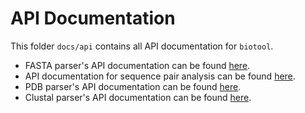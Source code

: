 [//]: # (biotool)
[//]: # (Bioinformatics Toolbox)
[//]: # ()
[//]: # (docs/api/README.md)
[//]: # (Copyright © 2020 Hamalčík Jan)
[//]: # ()
[//]: # (Contains basic information about biotool's API)
[//]: # ()

# API Documentation

This folder `docs/api` contains all API documentation for `biotool`.

* FASTA parser's API documentation can be found [here](fasta.md).
* API documentation for sequence pair analysis can be found
[here](sequencePair.md).
* PDB parser's API documentation can be found [here](pdb.md).
* Clustal parser's API documentation can be found [here](pdb.md).

